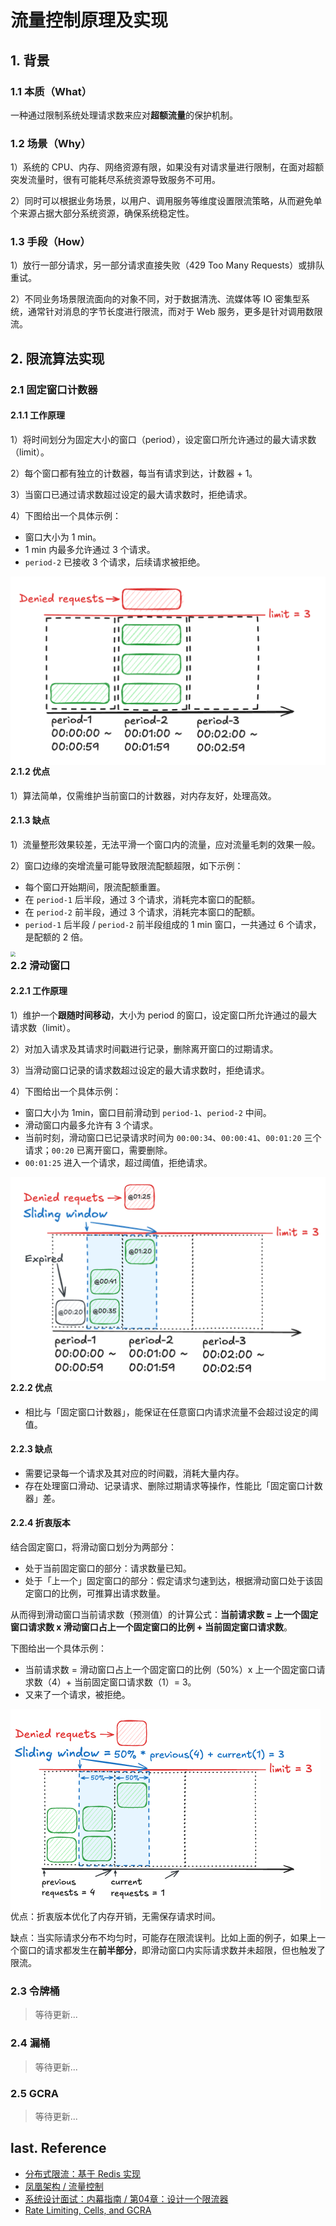 # 流量控制原理及实现


## 1. 背景

### 1.1 本质（What）

一种通过限制系统处理请求数来应对**超额流量**的保护机制。

### 1.2 场景（Why）

1）系统的 CPU、内存、网络资源有限，如果没有对请求量进行限制，在面对超额突发流量时，很有可能耗尽系统资源导致服务不可用。

2）同时可以根据业务场景，以用户、调用服务等维度设置限流策略，从而避免单个来源占据大部分系统资源，确保系统稳定性。

### 1.3 手段（How）

1）放行一部分请求，另一部分请求直接失败（429 Too Many Requests）或排队重试。

2）不同业务场景限流面向的对象不同，对于数据清洗、流媒体等 IO 密集型系统，通常针对消息的字节长度进行限流，而对于 Web 服务，更多是针对调用数限流。


## 2. 限流算法实现

### 2.1 固定窗口计数器

#### 2.1.1 工作原理

1）将时间划分为固定大小的窗口（period），设定窗口所允许通过的最大请求数（limit）。

2）每个窗口都有独立的计数器，每当有请求到达，计数器 + 1。

3）当窗口已通过请求数超过设定的最大请求数时，拒绝请求。

4）下图给出一个具体示例：

* 窗口大小为 1 min。
* 1 min 内最多允许通过 3 个请求。
* `period-2` 已接收 3 个请求，后续请求被拒绝。

<img src="./images/2-1-1.png" style="zoom:50%;float: left" />

#### 2.1.2 优点

1）算法简单，仅需维护当前窗口的计数器，对内存友好，处理高效。

#### 2.1.3 缺点

1）流量整形效果较差，无法平滑一个窗口内的流量，应对流量毛刺的效果一般。

2）窗口边缘的突增流量可能导致限流配额超限，如下示例：

* 每个窗口开始期间，限流配额重置。
* 在 `period-1` 后半段，通过 3 个请求，消耗完本窗口的配额。
* 在 `period-2` 前半段，通过 3 个请求，消耗完本窗口的配额。
* `period-1` 后半段 / `period-2` 前半段组成的 1 min 窗口，一共通过 6 个请求，是配额的 2 倍。

<img src="./images/2-1-2.png" style="zoom:50%;float: left" />


### 2.2 滑动窗口

#### 2.2.1 工作原理

1）维护一个**跟随时间移动**，大小为 period 的窗口，设定窗口所允许通过的最大请求数（limit）。

2）对加入请求及其请求时间戳进行记录，删除离开窗口的过期请求。

3）当滑动窗口记录的请求数超过设定的最大请求数时，拒绝请求。

4）下图给出一个具体示例：

* 窗口大小为 1min，窗口目前滑动到 `period-1`、`period-2` 中间。
* 滑动窗口内最多允许有 3 个请求。
* 当前时刻，滑动窗口已记录请求时间为 `00:00:34`、`00:00:41`、`00:01:20` 三个请求；`00:20` 已离开窗口，需要删除。
* `00:01:25` 进入一个请求，超过阈值，拒绝请求。

<img src="./images/2-2-1.png" style="zoom:50%;float: left" />

#### 2.2.2 优点

* 相比与「固定窗口计数器」，能保证在任意窗口内请求流量不会超过设定的阈值。

#### 2.2.3 缺点

* 需要记录每一个请求及其对应的时间戳，消耗大量内存。
* 存在处理窗口滑动、记录请求、删除过期请求等操作，性能比「固定窗口计数器」差。

#### 2.2.4 折衷版本

结合固定窗口，将滑动窗口划分为两部分：

* 处于当前固定窗口的部分：请求数量已知。
* 处于「上一个」固定窗口的部分：假定请求匀速到达，根据滑动窗口处于该固定窗口的比例，可推算出请求数量。

从而得到滑动窗口当前请求数（预测值）的计算公式：**当前请求数 = 上一个固定窗口请求数 x 滑动窗口占上一个固定窗口的比例  + 当前固定窗口请求数**。

下图给出一个具体示例：

* 当前请求数 = 滑动窗口占上一个固定窗口的比例（50%）x 上一个固定窗口请求数（4）+ 当前固定窗口请求数（1）= 3。
* 又来了一个请求，被拒绝。

<img src="./images/2-2-4.png" style="zoom:50%;float: left" />

优点：折衷版本优化了内存开销，无需保存请求时间。

缺点：当实际请求分布不均匀时，可能存在限流误判。比如上面的例子，如果上一个窗口的请求都发生在**前半部分**，即滑动窗口内实际请求数并未超限，但也触发了限流。

### 2.3 令牌桶
> 等待更新...

### 2.4 漏桶
> 等待更新...

### 2.5 GCRA
> 等待更新...


## last. Reference

* [分布式限流：基于 Redis 实现](https://pandaychen.github.io/2020/09/21/A-DISTRIBUTE-GOREDIS-RATELIMITER-ANALYSIS/)
* [凤凰架构 / 流量控制](https://icyfenix.cn/distribution/traffic-management/traffic-control.html)
* [系统设计面试：内幕指南 / 第04章：设计一个限流器](https://learning-guide.gitbook.io/system-design-interview/xi-tong-she-ji-mian-shi-nei-mu-zhi-nan-di-yi-juan/chapter-04-design-a-rate-limiter)
* [Rate Limiting, Cells, and GCRA]()
